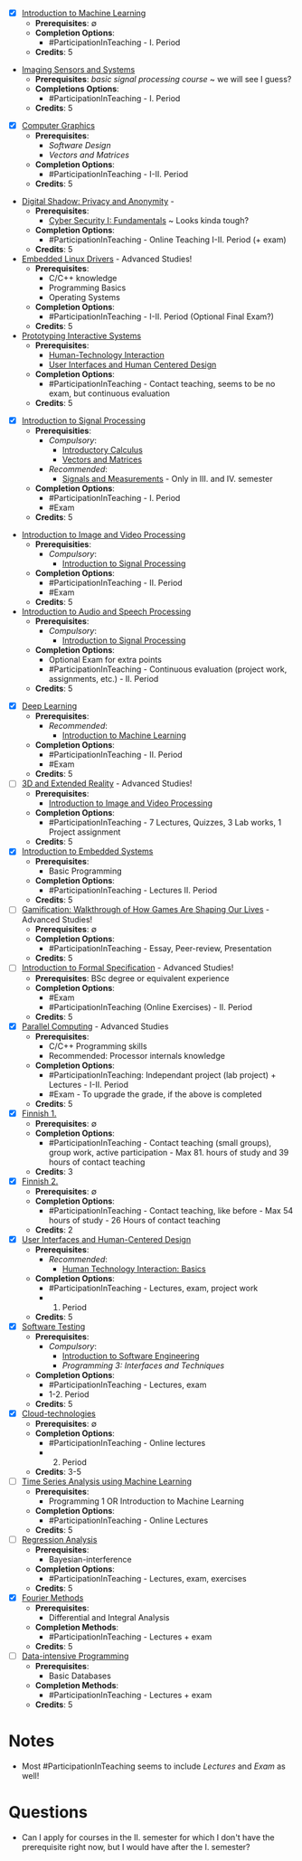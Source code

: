 - [x] [Introduction to Machine Learning](https://www.tuni.fi/en/students-guide/curriculum/course-units/tut-cu-g-36124?year=2024)
	- **Prerequisites**: $\emptyset$
	- **Completion Options**: 
		- #ParticipationInTeaching - I. Period
	- **Credits**: 5
- [Imaging Sensors and Systems](https://www.tuni.fi/en/students-guide/curriculum/course-units/otm-2b7cb1af-d4d6-42b5-9a3f-6c25be040b73?year=2024)
	- **Prerequisites**: *basic signal processing course* ~ we will see I guess?
	- **Completions Options**:
		- #ParticipationInTeaching - I. Period
	- **Credits**: 5
- [x] [Computer Graphics](https://www.tuni.fi/en/students-guide/curriculum/course-units/tut-cu-g-45745?year=2024) 
	- **Prerequisites**: 
		- *Software Design*
		- *Vectors and Matrices*
	- **Completion Options**:
		- #ParticipationInTeaching - I-II. Period
	- **Credits**: 5
- [Digital Shadow: Privacy and Anonymity](https://www.tuni.fi/studentsguide/curriculum/course-units/otm-6fe0ae65-c0a5-4dc3-a248-b6f19cf67e81?year=2024&activeTab=1) - 
	- **Prerequisites**:
		- [Cyber Security I: Fundamentals](https://www.tuni.fi/studentsguide/curriculum/course-units/tut-cu-g-45501?year=2024) ~ Looks kinda tough?
	- **Completion Options**:
		- #ParticipationInTeaching - Online Teaching I-II. Period (+ exam)
	- **Credits**: 5
- [Embedded Linux Drivers](https://www.tuni.fi/en/students-guide/curriculum/course-units/tut-cu-g-45464?year=2024) - Advanced Studies!
	- **Prerequisites**: 
		- C/C++ knowledge
		- Programming Basics
		- Operating Systems
	- **Completion Options**:
		- #ParticipationInTeaching - I-II. Period (Optional Final Exam?)
	- **Credits**: 5
- [Prototyping Interactive Systems](https://www.tuni.fi/en/students-guide/curriculum/course-units/otm-081e9971-82b5-44d2-9b3b-07c55897ac3e?year=2024)
	- **Prerequisites**:
		- [Human-Technology Interaction](https://www.tuni.fi/studentsguide/curriculum/course-units/otm-4da0e13d-222a-4e14-a239-86b76346ba14?year=2024)
		- [User Interfaces and Human Centered Design](https://www.tuni.fi/studentsguide/curriculum/course-units/otm-5eba3bbe-7d82-4a25-8864-01a63bc37657?year=2024)
	- **Completion Options**:
		-  #ParticipationInTeaching - Contact teaching, seems to be no exam, but continuous evaluation
	- **Credits**: 5
- [x] [Introduction to Signal Processing](https://www.tuni.fi/en/students-guide/curriculum/course-units/tut-cu-g-36355?year=2024)
	- **Prerequisities**: 
		- *Compulsory*:
			- [Introductory Calculus](https://www.tuni.fi/studentsguide/curriculum/course-units/tut-cu-g-35897?year=2024)
			- [Vectors and Matrices](https://www.tuni.fi/studentsguide/curriculum/course-units/tut-cu-g-35898?year=2024)
		- *Recommended*: 
			- [Signals and Measurements](https://www.tuni.fi/en/students-guide/curriculum/course-units/tut-cu-g-45460?year=2024) - Only in III. and IV. semester
	- **Completion Options**:
		- #ParticipationInTeaching - I. Period
		- #Exam
	- **Credits**: 5
- [Introduction to Image and Video Processing](https://www.tuni.fi/en/students-guide/curriculum/course-units/tut-cu-g-43018?year=2024)
	- **Prerequisities**:
		- *Compulsory*:
			- [Introduction to Signal Processing](https://www.tuni.fi/en/students-guide/curriculum/course-units/tut-cu-g-36355?year=2024)
	- **Completion Options**:
		- #ParticipationInTeaching - II. Period
		- #Exam
	- **Credits**: 5
- [Introduction to Audio and Speech Processing](https://www.tuni.fi/en/students-guide/curriculum/course-units/tut-cu-g-43032?year=2024)
	- **Prerequisites**:
		- *Compulsory*:
			- [Introduction to Signal Processing](https://www.tuni.fi/en/students-guide/curriculum/course-units/tut-cu-g-36355?year=2024) 
	- **Completion Options**:
		- Optional Exam for extra points
		- #ParticipationInTeaching - Continuous evaluation (project work, assignments, etc.) - II. Period
	- **Credits**: 5
- [x] [Deep Learning](https://www.tuni.fi/en/students-guide/curriculum/course-units/tut-cu-g-42119?year=2024)
	- **Prerequisites**:
		- *Recommended*:
			- [Introduction to Machine Learning](https://www.tuni.fi/en/students-guide/curriculum/course-units/tut-cu-g-36124?year=2024) 
	- **Completion Options**:
		- #ParticipationInTeaching - II. Period
		- #Exam
	- **Credits**: 5
- [ ] [3D and Extended Reality](https://www.tuni.fi/en/students-guide/curriculum/course-units/tut-cu-g-36177?year=2024) - Advanced Studies!
	- **Prerequisites**:
		- [Introduction to Image and Video Processing](https://www.tuni.fi/en/students-guide/curriculum/course-units/tut-cu-g-43018?year=2024)
	- **Completion Options**:
		- #ParticipationInTeaching - 7 Lectures, Quizzes, 3 Lab works, 1 Project assignment
	- **Credits**: 5
- [x] [Introduction to Embedded Systems](https://www.tuni.fi/en/students-guide/curriculum/course-units/tut-cu-g-45577?year=2024)
	- **Prerequisites**:
		- Basic Programming
	- **Completion Options**:
		- #ParticipationInTeaching - Lectures II. Period
	- **Credits**: 5
- [ ] [Gamification: Walkthrough of How Games Are Shaping Our Lives](https://www.tuni.fi/en/students-guide/curriculum/course-units/tut-cu-g-45330?year=2024) - Advanced Studies!
	- **Prerequisites**: $\emptyset$
	- **Completion Options**: 
		- #ParticipationInTeaching - Essay, Peer-review, Presentation
	- **Credits**: 5
- [ ] [Introduction to Formal Specification](https://www.tuni.fi/en/students-guide/curriculum/course-units/uta-ykoodi-37057?year=2024) - Advanced Studies!
	- **Prerequisites**: BSc degree or equivalent experience
	- **Completion Options**:
		- #Exam 
		- #ParticipationInTeaching (Online Exercises) - II. Period
	- **Credits**: 5
- [x] [Parallel Computing](https://www.tuni.fi/en/students-guide/curriculum/course-units/tut-cu-g-42084?year=2024) - Advanced Studies
	- **Prerequisites**: 
		- C/C++ Programming skills
		- Recommended: Processor internals knowledge
	- **Completion Options**:
		- #ParticipationInTeaching: Independant project (lab project) + Lectures - I-II. Period
		- #Exam - To upgrade the grade, if the above is completed 
	- **Credits**: 5
- [x] [Finnish 1.](https://www.tuni.fi/en/students-guide/curriculum/course-units/uta-ykoodi-26621?year=2024)
	- **Prerequisites**: $\emptyset$
	- **Completion Options**:
		- #ParticipationInTeaching - Contact teaching (small groups), group work, active participation - Max 81. hours of study and 39 hours of contact teaching
	- **Credits**: 3
- [x] [Finnish 2.](https://www.tuni.fi/en/students-guide/curriculum/course-units/uta-ykoodi-26622?year=2024)
	- **Prerequisites**: $\emptyset$
	- **Completion Options**: 
		- #ParticipationInTeaching - Contact teaching, like before - Max 54 hours of study - 26 Hours of contact teaching
	- **Credits**: 2
- [x] [User Interfaces and Human-Centered Design](https://www.tuni.fi/en/students-guide/curriculum/course-units/otm-5eba3bbe-7d82-4a25-8864-01a63bc37657?year=2024)
	- **Prerequisites**:
		- *Recommended*:
			- [Human Technology Interaction: Basics]()
	- **Completion Options**:
		- #ParticipationInTeaching - Lectures, exam, project work
		- 1. Period
	- **Credits**: 5
- [x] [Software Testing](https://www.tuni.fi/en/students-guide/curriculum/course-units/tut-cu-g-42031?year=2024)
	- **Prerequisites**: 
		- *Compulsory*: 
			- [Introduction to Software Engineering]()
			- *Programming 3: Interfaces and Techniques*
	- **Completion Options**:
		- #ParticipationInTeaching - Lectures, exam
		- 1-2. Period
	- **Credits**: 5
- [x] [Cloud-technologies](https://www.tuni.fi/en/students-guide/curriculum/course-units/tut-cu-g-45665?year=2024)
	- **Prerequisites**: $\emptyset$
	- **Completion Options**:
		- #ParticipationInTeaching - Online lectures 
		- 2. Period
	- **Credits**: 3-5
- [ ] [Time Series Analysis using Machine Learning](https://www.tuni.fi/studentsguide/curriculum/course-units/otm-f6c89a40-e9c7-4f01-bf54-51f2b2ef2d70?year=2024&activeTab=1)
	- **Prerequisites**:
		- Programming 1 OR Introduction to Machine Learning
	- **Completion Options**:
		- #ParticipationInTeaching - Online Lectures
	- **Credits**: 5
- [ ] [Regression Analysis](https://www.tuni.fi/en/students-guide/curriculum/course-units/uta-ykoodi-11792?year=2024)
	- **Prerequisites**:
		- Bayesian-interference
	- **Completion Options**:
		- #ParticipationInTeaching - Lectures, exam, exercises
	- **Credits**: 5
- [x] [Fourier Methods](https://www.tuni.fi/en/students-guide/curriculum/course-units/tut-cu-g-47604?year=2024)
	- **Prerequisites**: 
		- Differential and Integral Analysis
	- **Completion Methods**:
		- #ParticipationInTeaching - Lectures + exam
	- **Credits**: 5
- [ ] [Data-intensive Programming](https://www.tuni.fi/en/students-guide/curriculum/course-units/tut-cu-g-43075?year=2024)
	- **Prerequisites**:
		- Basic Databases
	- **Completion Methods**: 
		- #ParticipationInTeaching - Lectures + exam
	- **Credits**: 5
# Notes

- Most #ParticipationInTeaching seems to include *Lectures* and *Exam* as well!

# Questions

- Can I apply for courses in the II. semester for which I don't have the prerequisite right now, but I would have after the I. semester?